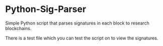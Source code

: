 # Python-Sig-Parser
Simple Python script that parses signatures in each block to research blockchains.

There is a test file which you can test the script on to view the signatures.
